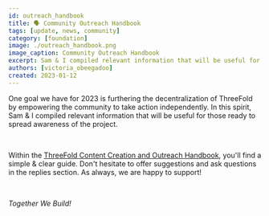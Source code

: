 ```yaml
---
id: outreach_handbook
title: 🗣 Community Outreach Handbook
tags: [update, news, community]
category: [foundation]
image: ./outreach_handbook.png
image_caption: Community Outreach Handbook
excerpt: Sam & I compiled relevant information that will be useful for those ready to spread awareness of the project.
authors: [victoria_obeegadoo]
created: 2023-01-12
---
```


One goal we have for 2023 is furthering the decentralization of ThreeFold by empowering the community to take action independently. In this spirit, Sam & I compiled relevant information that will be useful for those ready to spread awareness of the project.

<br/>

Within the [ThreeFold Content Creation and Outreach Handbook](https://forum.threefold.io/t/threefold-content-creation-and-outreach-handbook/3686), you'll find a simple & clear guide. Don't hesitate to offer suggestions and ask questions in the replies section. As always, we are happy to support! 

<br/>

*Together We Build!*


